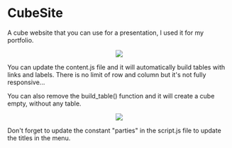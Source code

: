 # CubeSite
A cube website that you can use for a presentation, I used it for my portfolio.

<p align="center">
  <img src="https://user-images.githubusercontent.com/84011242/173850887-8bce1d6f-42c4-46d2-9de2-97e08ac36cef.gif">
</p>

You can update the content.js file and it will automatically build tables with links and labels. There is no limit of row and column but it's not fully responsive...

You can also remove the build_table() function and it will create a cube empty, without any table.

<p align="center">
  <img src="https://user-images.githubusercontent.com/84011242/173851309-0a333805-6d7d-4e1a-b406-048ce70e6135.png">
</p>

Don't forget to update the constant "parties" in the script.js file to update the titles in the menu.
